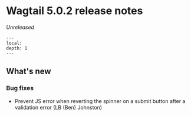 # Wagtail 5.0.2 release notes

_Unreleased_

```{contents}
---
local:
depth: 1
---
```

## What's new

### Bug fixes

* Prevent JS error when reverting the spinner on a submit button after a validation error (LB (Ben) Johnston)

